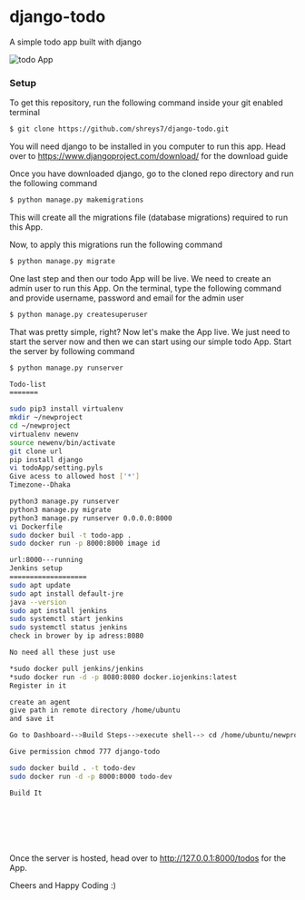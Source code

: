 # django-todo
A simple todo app built with django

![todo App](https://raw.githubusercontent.com/shreys7/django-todo/develop/staticfiles/todoApp.png)
### Setup
To get this repository, run the following command inside your git enabled terminal
```bash
$ git clone https://github.com/shreys7/django-todo.git
```
You will need django to be installed in you computer to run this app. Head over to https://www.djangoproject.com/download/ for the download guide

Once you have downloaded django, go to the cloned repo directory and run the following command

```bash
$ python manage.py makemigrations
```

This will create all the migrations file (database migrations) required to run this App.

Now, to apply this migrations run the following command
```bash
$ python manage.py migrate
```

One last step and then our todo App will be live. We need to create an admin user to run this App. On the terminal, type the following command and provide username, password and email for the admin user
```bash
$ python manage.py createsuperuser
```

That was pretty simple, right? Now let's make the App live. We just need to start the server now and then we can start using our simple todo App. Start the server by following command

```bash
$ python manage.py runserver

Todo-list
=======

sudo pip3 install virtualenv
mkdir ~/newproject
cd ~/newproject
virtualenv newenv
source newenv/bin/activate
git clone url
pip install django
vi todoApp/setting.pyls
Give acess to allowed host ['*']
Timezone--Dhaka

python3 manage.py runserver
python3 manage.py migrate
python3 manage.py runserver 0.0.0.0:8000
vi Dockerfile
sudo docker buil -t todo-app .
sudo docker run -p 8000:8000 image id

url:8000---running
Jenkins setup
===================
sudo apt update
sudo apt install default-jre
java --version
sudo apt install jenkins
sudo systemctl start jenkins
sudo systemctl status jenkins
check in brower by ip adress:8080

No need all these just use

*sudo docker pull jenkins/jenkins
*sudo docker run -d -p 8080:8080 docker.iojenkins:latest
Register in it

create an agent
give path in remote directory /home/ubuntu
and save it

Go to Dashboard-->Build Steps-->execute shell--> cd /home/ubuntu/newproject/django-todo

Give permission chmod 777 django-todo

sudo docker build . -t todo-dev
sudo docker run -d -p 8000:8000 todo-dev

Build It








```

Once the server is hosted, head over to http://127.0.0.1:8000/todos for the App.

Cheers and Happy Coding :)
